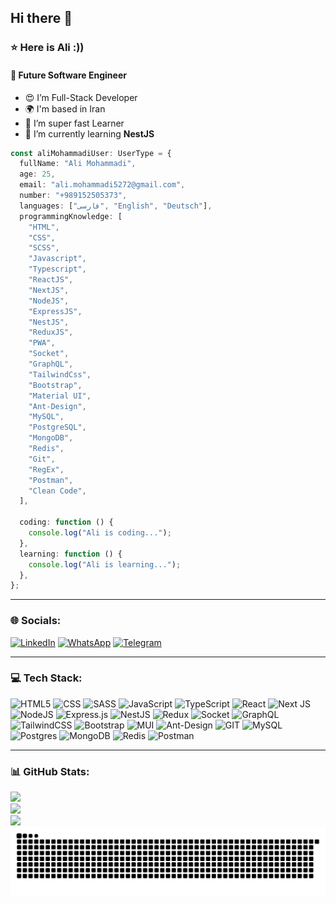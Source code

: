 ## Hi there 👋

### ⭐ Here is Ali :))

#### 💪 Future Software Engineer

- 😍 I’m Full-Stack Developer
- 🌍 I'm based in Iran
- 🚀 I’m super fast Learner
- 🌱 I’m currently learning <strong>NestJS</strong>

```typescript
const aliMohammadiUser: UserType = {
  fullName: "Ali Mohammadi",
  age: 25,
  email: "ali.mohammadi5272@gmail.com",
  number: "+989152505373",
  languages: ["فارسی", "English", "Deutsch"],
  programmingKnowledge: [
    "HTML",
    "CSS",
    "SCSS",
    "Javascript",
    "Typescript",
    "ReactJS",
    "NextJS",
    "NodeJS",
    "ExpressJS",
    "NestJS",
    "ReduxJS",
    "PWA",
    "Socket",
    "GraphQL",
    "TailwindCss",
    "Bootstrap",
    "Material UI",
    "Ant-Design",
    "MySQL",
    "PostgreSQL",
    "MongoDB",
    "Redis",
    "Git",
    "RegEx",
    "Postman",
    "Clean Code",
  ],

  coding: function () {
    console.log("Ali is coding...");
  },
  learning: function () {
    console.log("Ali is learning...");
  },
};
```

---

### 🌐 Socials:

<!-- Social theme-1 -->

[![LinkedIn](https://img.shields.io/badge/LinkedIn-%230077B5.svg?logo=linkedin&logoColor=white)](https://linkedin.com/in/ali-mohammadi-a806602a1)
[![WhatsApp](https://img.shields.io/badge/WhatsApp-25D366.svg?logo=whatsapp&logoColor=white)](https://wa.me/989152505373)
[![Telegram](https://img.shields.io/badge/Telegram-184199.svg?logo=telegram&logoColor=white)](https://t.me/ali_m5272)

<!-- Social theme-2 -->
<!-- [![LinkedIn](https://img.shields.io/badge/Linkedin-Ali_Mohammadi-white?logo=linkedin)](https://linkedin.com/in/ali-mohammadi-a806602a1)
[![WhatsApp](https://img.shields.io/badge/WhatsApp-Ali_Mohammadi-18b43d?logo=whatsapp)](https://wa.me/989152505373)
[![Telegram](https://img.shields.io/badge/Telegram-@ali__m5272-blue?logo=telegram)](https://t.me/ali_m5272) -->

---

### 💻 Tech Stack:

![HTML5](https://img.shields.io/badge/html5-%23E34F26.svg?style=for-the-badge&logo=html5&logoColor=white)
![CSS](https://img.shields.io/badge/css-%231572B6.svg?style=for-the-badge&logo=css3&logoColor=white)
![SASS](https://img.shields.io/badge/SASS-hotpink.svg?style=for-the-badge&logo=SASS&logoColor=white)
![JavaScript](https://img.shields.io/badge/javascript-%23323330.svg?style=for-the-badge&logo=javascript&logoColor=%23F7DF1E)
![TypeScript](https://img.shields.io/badge/typescript-%23007ACC.svg?style=for-the-badge&logo=typescript&logoColor=white)
![React](https://img.shields.io/badge/react-%2320232a.svg?style=for-the-badge&logo=react&logoColor=%2361DAFB)
![Next JS](https://img.shields.io/badge/Next-black?style=for-the-badge&logo=next.js&logoColor=white)
![NodeJS](https://img.shields.io/badge/node.js-6DA55F?style=for-the-badge&logo=node.js&logoColor=white)
![Express.js](https://img.shields.io/badge/express.js-%23404d59.svg?style=for-the-badge&logo=express&logoColor=%white)
![NestJS](https://img.shields.io/badge/nest.js-%23E0234E.svg?style=for-the-badge&logo=nestjs&logoColor=white)
![Redux](https://img.shields.io/badge/redux-%23593d88.svg?style=for-the-badge&logo=redux&logoColor=white)
![Socket](https://img.shields.io/badge/Socket-white?style=for-the-badge&logo=socket.io&logoColor=black)
![GraphQL](https://img.shields.io/badge/-GraphQL-E10098?style=for-the-badge&logo=graphql&logoColor=white)
![TailwindCSS](https://img.shields.io/badge/tailwindcss-%2338B2AC.svg?style=for-the-badge&logo=tailwind-css&logoColor=white)
![Bootstrap](https://img.shields.io/badge/bootstrap-%238511FA.svg?style=for-the-badge&logo=bootstrap&logoColor=white)
![MUI](https://img.shields.io/badge/MUI-%230081CB.svg?style=for-the-badge&logo=mui&logoColor=white)
![Ant-Design](https://img.shields.io/badge/-AntDesign-%230170FE?style=for-the-badge&logo=ant-design&logoColor=white)
![GIT](https://img.shields.io/badge/Git-fc6d26?style=for-the-badge&logo=git&logoColor=white)
![MySQL](https://img.shields.io/badge/mysql-4479A1.svg?style=for-the-badge&logo=mysql&logoColor=white)
![Postgres](https://img.shields.io/badge/postgres-%23316192.svg?style=for-the-badge&logo=postgresql&logoColor=white)
![MongoDB](https://img.shields.io/badge/MongoDB-%234ea94b.svg?style=for-the-badge&logo=mongodb&logoColor=white)
![Redis](https://img.shields.io/badge/redis-%23DD0031.svg?style=for-the-badge&logo=redis&logoColor=white)
![Postman](https://img.shields.io/badge/Postman-FF6C37?style=for-the-badge&logo=postman&logoColor=white)

---

### 📊 GitHub Stats:

<img src="https://github-readme-stats.vercel.app/api?username=ali-mohammadi5272&theme=dark&hide_border=false&include_all_commits=true&count_private=true" />

<br/>

<img src="https://github-readme-streak-stats.herokuapp.com/?user=ali-mohammadi5272&theme=dark&hide_border=false" />

<br/>

<img src="https://github-readme-stats.vercel.app/api/top-langs/?username=ali-mohammadi5272&theme=dark&hide_border=false&include_all_commits=true&count_private=true&layout=compact" />

<div style="display: flex; justify-content: center">
  <img src="https://raw.githubusercontent.com/imrrobat/imrrobat/d1b244e170d2b75fdda3efd499eaaf163f7a617c/images/github-contribution-grid-snake.svg" />
</div>
